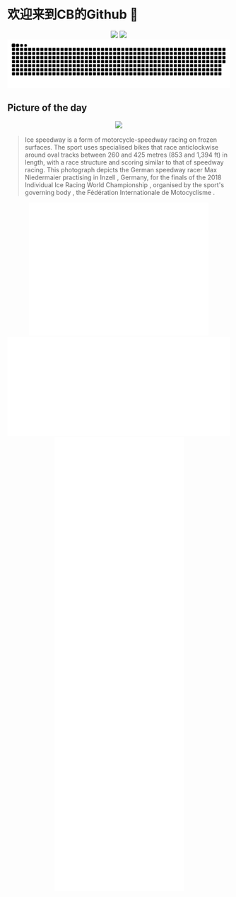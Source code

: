 
# 欢迎来到CB的Github 👋

<div align="center">
  <img height="137px" src="https://github-readme-stats.vercel.app/api?username=SuperCB&show_icons=true&theme=radical" />
  <img height="137px" src="https://github-readme-stats.vercel.app/api/top-langs/?username=SuperCB&hide_title=true&hide_border=true&layout=compact&langs_count=6&text_color=000&icon_color=fff" />
</div>


<div align="center">
    <img src="./contribution-snake/github-contribution-grid-snake.svg" />
</div>



## Picture of the day
<div align="center">
  <img width=400px src="https://upload.wikimedia.org/wikipedia/commons/thumb/0/0c/2018_FIM_Ice_Speedway_Gladiators_World_Championship_-_GP_7_Niedermaier-5563.jpg/600px-2018_FIM_Ice_Speedway_Gladiators_World_Championship_-_GP_7_Niedermaier-5563.jpg" />
</div>

>Ice speedway  is a form of  motorcycle-speedway  racing on frozen surfaces. The sport uses specialised bikes that race anticlockwise around oval tracks between 260 and 425 metres (853 and 1,394 ft) in length, with a race structure and scoring similar to that of speedway racing. This photograph depicts the German speedway racer Max Niedermaier practising in  Inzell , Germany, for the finals of the  2018 Individual Ice Racing World Championship , organised by the sport's  governing body , the  Fédération Internationale de Motocyclisme .



<div align="center">
  <img height="300px" src="base_metrics.svg" />
  <img  src="metrics.plugin.calendar.full.svg" />
</div>


<div align="center">
  <img  src="plugin_metrics.svg" /> 
</div>
